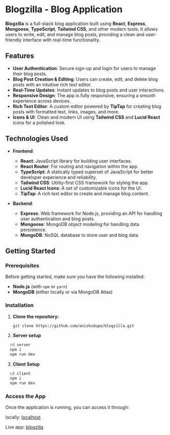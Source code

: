 # Blogzilla - Blog Application

**Blogzilla** is a full-stack blog application built using **React**, **Express**, **Mongoose**, **TypeScript**, **Tailwind CSS**, and other modern tools. It allows users to write, edit, and manage blog posts, providing a clean and user-friendly interface with real-time functionality.

## Features

- **User Authentication**: Secure sign-up and login for users to manage their blog posts.
- **Blog Post Creation & Editing**: Users can create, edit, and delete blog posts with an intuitive rich text editor.
- **Real-Time Updates**: Instant updates to blog posts and user interactions.
- **Responsive Design**: The app is fully responsive, ensuring a smooth experience across devices.
- **Rich Text Editor**: A custom editor powered by **TipTap** for creating blog posts with formatted text, links, images, and more.
- **Icons & UI**: Clean and modern UI using **Tailwind CSS** and **Lucid React** icons for a polished look.

## Technologies Used

- **Frontend**:

  - **React**: JavaScript library for building user interfaces.
  - **React Router**: For routing and navigation within the app.
  - **TypeScript**: A statically typed superset of JavaScript for better developer experience and reliability.
  - **Tailwind CSS**: Utility-first CSS framework for styling the app.
  - **Lucid React Icons**: A set of customizable icons for the UI.
  - **TipTap**: A rich text editor to create and manage blog content.

- **Backend**:
  - **Express**: Web framework for Node.js, providing an API for handling user authentication and blog posts.
  - **Mongoose**: MongoDB object modeling for handling data persistence.
  - **MongoDB**: NoSQL database to store user and blog data.

## Getting Started

### Prerequisites

Before getting started, make sure you have the following installed:

- **Node.js** (with `npm` or `yarn`)
- **MongoDB** (either locally or via MongoDB Atlas)

### Installation

1. **Clone the repository:**

   ```bash
   git clone https://github.com/anishudupa/blogzilla.git
   ```

2. **Server setup**

```bash
  cd server
  npm i
  npm run dev
```

3. **Client Setup**

```bash
  cd client
  npm i
  npm run dev
```

### Access the App

Once the application is running, you can access it through:

locally: [localhost](http://localhost:5000)

Live app: [blogzilla](https://blogzilla-phi.vercel.app/)
